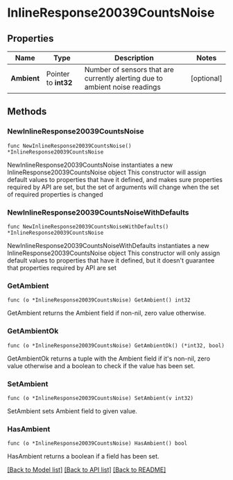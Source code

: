 # InlineResponse20039CountsNoise

## Properties

Name | Type | Description | Notes
------------ | ------------- | ------------- | -------------
**Ambient** | Pointer to **int32** | Number of sensors that are currently alerting due to ambient noise readings | [optional] 

## Methods

### NewInlineResponse20039CountsNoise

`func NewInlineResponse20039CountsNoise() *InlineResponse20039CountsNoise`

NewInlineResponse20039CountsNoise instantiates a new InlineResponse20039CountsNoise object
This constructor will assign default values to properties that have it defined,
and makes sure properties required by API are set, but the set of arguments
will change when the set of required properties is changed

### NewInlineResponse20039CountsNoiseWithDefaults

`func NewInlineResponse20039CountsNoiseWithDefaults() *InlineResponse20039CountsNoise`

NewInlineResponse20039CountsNoiseWithDefaults instantiates a new InlineResponse20039CountsNoise object
This constructor will only assign default values to properties that have it defined,
but it doesn't guarantee that properties required by API are set

### GetAmbient

`func (o *InlineResponse20039CountsNoise) GetAmbient() int32`

GetAmbient returns the Ambient field if non-nil, zero value otherwise.

### GetAmbientOk

`func (o *InlineResponse20039CountsNoise) GetAmbientOk() (*int32, bool)`

GetAmbientOk returns a tuple with the Ambient field if it's non-nil, zero value otherwise
and a boolean to check if the value has been set.

### SetAmbient

`func (o *InlineResponse20039CountsNoise) SetAmbient(v int32)`

SetAmbient sets Ambient field to given value.

### HasAmbient

`func (o *InlineResponse20039CountsNoise) HasAmbient() bool`

HasAmbient returns a boolean if a field has been set.


[[Back to Model list]](../README.md#documentation-for-models) [[Back to API list]](../README.md#documentation-for-api-endpoints) [[Back to README]](../README.md)


